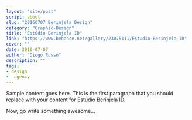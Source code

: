 ```yaml
---
layout: "site/post"
script: about
slug: "20160707_Berinjela_Design"
category: "Graphic-Design"
title: "Estúdio Berinjela ID"
link: "https://www.behance.net/gallery/23075111/Estudio-Berinjela-ID"
cover: ""
date: 2016-07-07
author: "Diogo Russo"
description: ""
tags:
- design
-  agency
---
```

 
Sample content goes here. This is the first paragraph that you should replace with your content for Estúdio Berinjela ID.
 
Now, go write something awesome...
